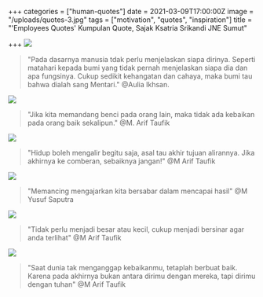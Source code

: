 +++
categories = ["human-quotes"]
date = 2021-03-09T17:00:00Z
image = "/uploads/quotes-3.jpg"
tags = ["motivation", "quotes", "inspiration"]
title = "'Employees Quotes' Kumpulan Quote, Sajak Ksatria Srikandi JNE Sumut"

+++
![](/uploads/_pada-dasarnya-manusia-tidak-perlu-menjelaskan-siapa-dirinya-seperti-matahari-kepada-bumi-yg-tidak-pernah-menjelaskan-siapa-dia-dan-apa-fungsinya-cukup-memberi-sedikit-kehangatan-dan-cahaya-maka-bumi-tau-bahwa-dia-3.jpg)

> "Pada dasarnya manusia tdak perlu menjelaskan siapa dirinya. Seperti matahari kepada bumi yang tidak pernah menjelaskan siapa dia dan apa fungsinya. Cukup sedikit kehangatan dan cahaya, maka bumi tau bahwa dialah sang Mentari." @Aulia Ikhsan.

![](/uploads/presentation1.jpg)

> "Jika kita memandang benci pada orang lain, maka tidak ada kebaikan pada orang baik sekalipun." @M. Arif Taufik 

![](/uploads/presentation2.jpg)

> "Hidup boleh mengalir begitu saja, asal tau akhir tujuan alirannya. Jika akhirnya ke comberan, sebaiknya jangan!" @M Arif Taufik 

![](/uploads/presentation4.jpg)

> "Memancing mengajarkan kita bersabar dalam mencapai hasil" @M Yusuf Saputra

![](/uploads/presentation-3.jpg)

> "Tidak perlu menjadi besar atau kecil, cukup menjadi bersinar agar anda terlihat" @M Arif Taufik

![](/uploads/q-5.jpg)

> "Saat dunia tak menganggap kebaikanmu, tetaplah berbuat baik. Karena pada akhirnya bukan antara dirimu dengan mereka, tapi dirimu dengan tuhan" @M Arif Taufik